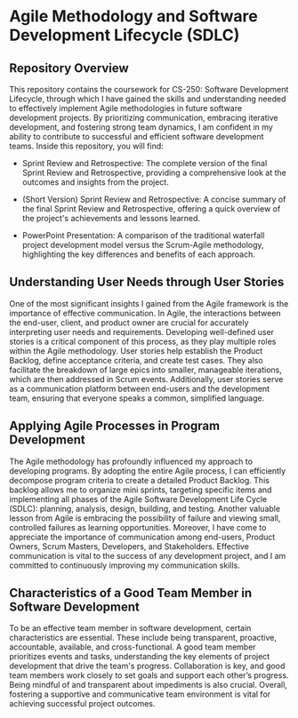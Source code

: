 # Agile Methodology and Software Development Lifecycle (SDLC)

## Repository Overview
This repository contains the coursework for CS-250: Software Development Lifecycle, through which I have gained the skills and understanding needed to effectively implement Agile methodologies in future software development projects. By prioritizing communication, embracing iterative development, and fostering strong team dynamics, I am confident in my ability to contribute to successful and efficient software development teams. Inside this repository, you will find:
  * Sprint Review and Retrospective: The complete version of the final Sprint Review and Retrospective, providing a comprehensive look at the outcomes and insights from the project.
  
  * (Short Version) Sprint Review and Retrospective: A concise summary of the final Sprint Review and Retrospective, offering a quick overview of the project's achievements and lessons learned.

  * PowerPoint Presentation: A comparison of the traditional waterfall project development model versus the Scrum-Agile methodology, highlighting the key differences and benefits of each approach.

## Understanding User Needs through User Stories

One of the most significant insights I gained from the Agile framework is the importance of effective communication. In Agile, the interactions between the end-user, client, and product owner are crucial for accurately interpreting user needs and requirements. Developing well-defined user stories is a critical component of this process, as they play multiple roles within the Agile methodology. User stories help establish the Product Backlog, define acceptance criteria, and create test cases. They also facilitate the breakdown of large epics into smaller, manageable iterations, which are then addressed in Scrum events. Additionally, user stories serve as a communication platform between end-users and the development team, ensuring that everyone speaks a common, simplified language.

## Applying Agile Processes in Program Development

The Agile methodology has profoundly influenced my approach to developing programs. By adopting the entire Agile process, I can efficiently decompose program criteria to create a detailed Product Backlog. This backlog allows me to organize mini sprints, targeting specific items and implementing all phases of the Agile Software Development Life Cycle (SDLC): planning, analysis, design, building, and testing. Another valuable lesson from Agile is embracing the possibility of failure and viewing small, controlled failures as learning opportunities. Moreover, I have come to appreciate the importance of communication among end-users, Product Owners, Scrum Masters, Developers, and Stakeholders. Effective communication is vital to the success of any development project, and I am committed to continuously improving my communication skills. 

## Characteristics of a Good Team Member in Software Development

To be an effective team member in software development, certain characteristics are essential. These include being transparent, proactive, accountable, available, and cross-functional. A good team member prioritizes events and tasks, understanding the key elements of project development that drive the team's progress. Collaboration is key, and good team members work closely to set goals and support each other’s progress. Being mindful of and transparent about impediments is also crucial. Overall, fostering a supportive and communicative team environment is vital for achieving successful project outcomes.
